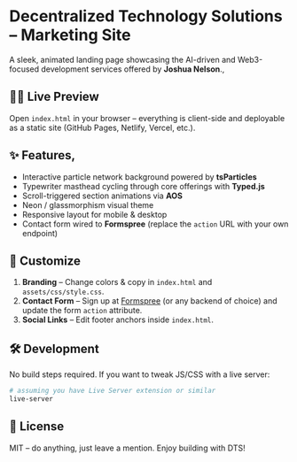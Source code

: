 
# Decentralized Technology Solutions – Marketing Site

A sleek, animated landing page showcasing the AI-driven and Web3-focused development services offered by **Joshua Nelson**.,

## 🧑‍💻 Live Preview
Open `index.html` in your browser – everything is client-side and deployable as a static site (GitHub Pages, Netlify, Vercel, etc.).

## ✨ Features,

- Interactive particle network background powered by **tsParticles**
- Typewriter masthead cycling through core offerings with **Typed.js**
- Scroll-triggered section animations via **AOS**
- Neon / glassmorphism visual theme
- Responsive layout for mobile & desktop
- Contact form wired to **Formspree** (replace the `action` URL with your own endpoint)

## 🔧 Customize

1. **Branding** – Change colors & copy in `index.html` and `assets/css/style.css`.
2. **Contact Form** – Sign up at [Formspree](https://formspree.io/) (or any backend of choice) and update the form `action` attribute.
3. **Social Links** – Edit footer anchors inside `index.html`.

## 🛠️ Development
No build steps required. If you want to tweak JS/CSS with a live server:

```bash
# assuming you have Live Server extension or similar
live-server
```

## 📄 License
MIT – do anything, just leave a mention. Enjoy building with DTS!

